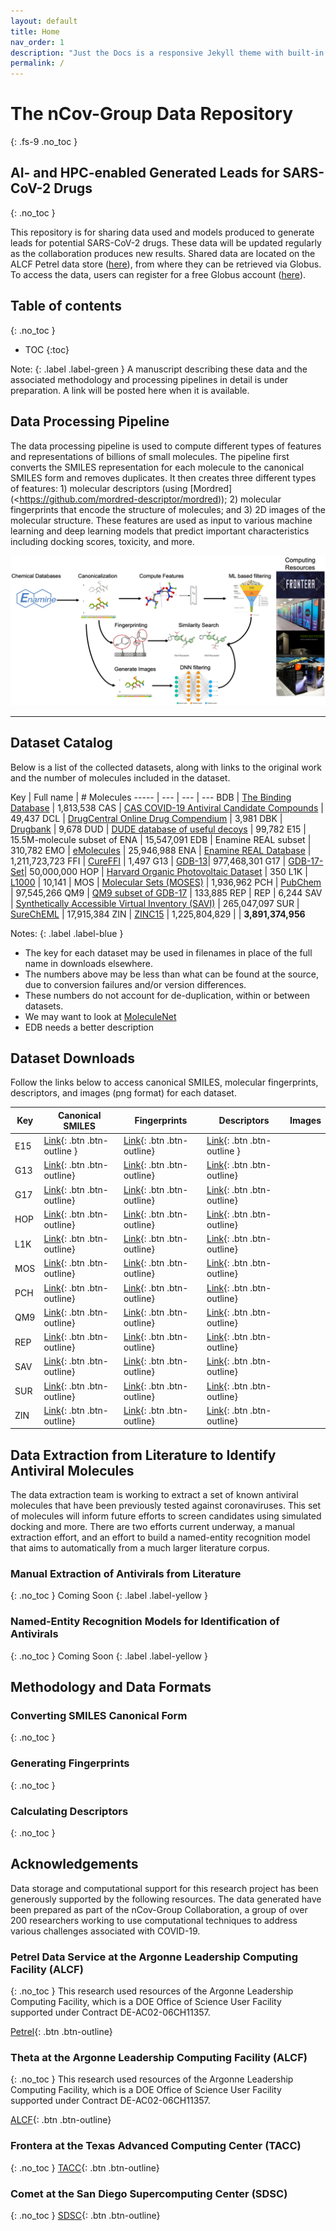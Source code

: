 ```yaml
---
layout: default
title: Home
nav_order: 1
description: "Just the Docs is a responsive Jekyll theme with built-in search that is easily customizable and hosted on GitHub Pages."
permalink: /
---
```


# The nCov-Group Data Repository
{: .fs-9 .no_toc }

## AI- and HPC-enabled Generated Leads for SARS-CoV-2 Drugs
{: .no_toc }

This repository is for sharing data used and models produced to generate leads for potential SARS-CoV-2 drugs. These data will be updated regularly as the collaboration produces new results. Shared data are located on the ALCF Petrel data store ([here](https://app.globus.org/file-manager?origin_id=a386b552-6086-11ea-9688-0e56c063f437&origin_path=%2F)), from where they can be retrieved via Globus. To access the data, users can register for a free Globus account ([here](<https://www.globus.org>)).


## Table of contents
{: .no_toc }

* TOC
{:toc}

Note:
{: .label .label-green }
A manuscript describing these data and the associated methodology and processing pipelines in detail is under preparation. A link will be posted here when it is available.

## Data Processing Pipeline
The data processing pipeline is used to compute different types of features and representations of billions of small molecules.  The pipeline first converts the SMILES representation for each molecule to the canonical SMILES form and removes duplicates. It then creates three different types of features: 1) molecular descriptors (using [Mordred](<https://github.com/mordred-descriptor/mordred));  2) molecular fingerprints that encode the structure of molecules; and 3) 2D images of the molecular structure.  These features are used as input to various machine learning and deep learning models that predict important characteristics including docking scores, toxicity, and more.

![Data processing pipeline](./assets/images/pipeline.png)

---

## Dataset Catalog
Below is a list of the collected datasets, along with links to the original work and the number of molecules included in the dataset.

Key | Full name | # Molecules
----- | --- | --- | --- 
BDB | [The Binding Database]((https://www.bindingdb.org/bind/index.jsp)) | 1,813,538 
CAS | [CAS COVID-19 Antiviral Candidate Compounds](https://www.cas.org/covid-19-antiviral-compounds-dataset) | 49,437
DCL | [DrugCentral Online Drug Compendium](http://drugcentral.org) | 3,981 
DBK | [Drugbank](https://www.drugbank.ca) | 9,678 
DUD | [DUDE database of useful decoys](http://dude.docking.org) | 99,782 
E15 | 15.5M-molecule subset of ENA | 15,547,091 
EDB | Enamine REAL subset | 310,782
EMO | [eMolecules](https://www.emolecules.com/info/products-data-downloads.html) | 25,946,988
ENA | [Enamine REAL Database](https://enamine.net/library-synthesis/real-compounds/real-database) | 1,211,723,723
FFI | [CureFFI](https://www.cureffi.org/2013/10/04/list-of-fda-approved-drugs-and-cns-drugs-with-smiles/) | 1,497 
G13 | [GDB-13](http://gdb.unibe.ch/downloads/)| 977,468,301
G17 | [GDB-17-Set](http://gdb.unibe.ch/downloads/)| 50,000,000
HOP | [Harvard Organic Photovoltaic Dataset](https://www.nature.com/articles/sdata201686) | 350
L1K | [L1000](http://www.lincsproject.org) | 10,141 |
MOS | [Molecular Sets (MOSES)](https://github.com/molecularsets/moses) | 1,936,962
PCH | [PubChem](https://www.ncbi.nlm.nih.gov/guide/data-software/) | 97,545,266
QM9 | [QM9 subset of GDB-17](http://quantum-machine.org/datasets/) | 133,885
REP | REP | 6,244
SAV | [Synthetically Accessible Virtual Inventory (SAVI)](https://cactus.nci.nih.gov/download/savi_download/) | 265,047,097
SUR | [SureChEML](https://surechembl.org/) | 17,915,384
ZIN | [ZINC15](http://zinc15.docking.org) | 1,225,804,829
    |        | **3,891,374,956** 

Notes:
{: .label .label-blue }
* The key for each dataset may be used in filenames in place of the full name in downloads elsewhere. 
* The numbers above may be less than what can be found at the source, due to conversion failures and/or version differences.
* These numbers do not account for de-duplication, within or between datasets.
* We may want to look at [MoleculeNet](http://moleculenet.ai/datasets-1)
* EDB needs a better description

## Dataset Downloads
Follow the links below to access canonical SMILES, molecular fingerprints, descriptors, and images (png format) for each dataset.

Key | Canonical SMILES | Fingerprints | Descriptors | Images
----- | --- | --- | ---  | ---
E15 | [Link](https://app.globus.org/file-manager?origin_id=a386b552-6086-11ea-9688-0e56c063f437&origin_path=%2Fdata%2Fdescriptors%2FDrunkBank_descriptors%2F){: .btn .btn-outline } | [Link](https://app.globus.org/file-manager?origin_id=a386b552-6086-11ea-9688-0e56c063f437&origin_path=%2Fdata%2Fdescriptors%2FDrunkBank_descriptors%2F){: .btn .btn-outline} | [Link](https://app.globus.org/file-manager?origin_id=a386b552-6086-11ea-9688-0e56c063f437&origin_path=%2Fdata%2Fdescriptors%2FDrunkBank_descriptors%2F){: .btn .btn-outline }
G13 | [Link](https://app.globus.org/file-manager?origin_id=a386b552-6086-11ea-9688-0e56c063f437&origin_path=%2Fdata%2Fdescriptors%2FDrunkBank_descriptors%2F){: .btn .btn-outline} | [Link](https://app.globus.org/file-manager?origin_id=a386b552-6086-11ea-9688-0e56c063f437&origin_path=%2Fdata%2Fdescriptors%2FDrunkBank_descriptors%2F){: .btn .btn-outline} | [Link](https://app.globus.org/file-manager?origin_id=a386b552-6086-11ea-9688-0e56c063f437&origin_path=%2Fdata%2Fdescriptors%2FDrunkBank_descriptors%2F){: .btn .btn-outline}
G17 | [Link](https://app.globus.org/file-manager?origin_id=a386b552-6086-11ea-9688-0e56c063f437&origin_path=%2Fdata%2Fdescriptors%2FDrunkBank_descriptors%2F){: .btn .btn-outline} | [Link](https://app.globus.org/file-manager?origin_id=a386b552-6086-11ea-9688-0e56c063f437&origin_path=%2Fdata%2Fdescriptors%2FDrunkBank_descriptors%2F){: .btn .btn-outline} | [Link](https://app.globus.org/file-manager?origin_id=a386b552-6086-11ea-9688-0e56c063f437&origin_path=%2Fdata%2Fdescriptors%2FDrunkBank_descriptors%2F){: .btn .btn-outline}
HOP | [Link](https://app.globus.org/file-manager?origin_id=a386b552-6086-11ea-9688-0e56c063f437&origin_path=%2Fdata%2Fdescriptors%2FDrunkBank_descriptors%2F){: .btn .btn-outline} | [Link](https://app.globus.org/file-manager?origin_id=a386b552-6086-11ea-9688-0e56c063f437&origin_path=%2Fdata%2Fdescriptors%2FDrunkBank_descriptors%2F){: .btn .btn-outline} | [Link](https://app.globus.org/file-manager?origin_id=a386b552-6086-11ea-9688-0e56c063f437&origin_path=%2Fdata%2Fdescriptors%2FDrunkBank_descriptors%2F){: .btn .btn-outline}
L1K | [Link](https://app.globus.org/file-manager?origin_id=a386b552-6086-11ea-9688-0e56c063f437&origin_path=%2Fdata%2Fdescriptors%2FDrunkBank_descriptors%2F){: .btn .btn-outline} | [Link](https://app.globus.org/file-manager?origin_id=a386b552-6086-11ea-9688-0e56c063f437&origin_path=%2Fdata%2Fdescriptors%2FDrunkBank_descriptors%2F){: .btn .btn-outline} | [Link](https://app.globus.org/file-manager?origin_id=a386b552-6086-11ea-9688-0e56c063f437&origin_path=%2Fdata%2Fdescriptors%2FDrunkBank_descriptors%2F){: .btn .btn-outline}
MOS | [Link](https://app.globus.org/file-manager?origin_id=a386b552-6086-11ea-9688-0e56c063f437&origin_path=%2Fdata%2Fdescriptors%2FDrunkBank_descriptors%2F){: .btn .btn-outline} | [Link](https://app.globus.org/file-manager?origin_id=a386b552-6086-11ea-9688-0e56c063f437&origin_path=%2Fdata%2Fdescriptors%2FDrunkBank_descriptors%2F){: .btn .btn-outline} | [Link](https://app.globus.org/file-manager?origin_id=a386b552-6086-11ea-9688-0e56c063f437&origin_path=%2Fdata%2Fdescriptors%2FDrunkBank_descriptors%2F){: .btn .btn-outline}
PCH | [Link](https://app.globus.org/file-manager?origin_id=a386b552-6086-11ea-9688-0e56c063f437&origin_path=%2Fdata%2Fdescriptors%2FDrunkBank_descriptors%2F){: .btn .btn-outline} | [Link](https://app.globus.org/file-manager?origin_id=a386b552-6086-11ea-9688-0e56c063f437&origin_path=%2Fdata%2Fdescriptors%2FDrunkBank_descriptors%2F){: .btn .btn-outline} | [Link](https://app.globus.org/file-manager?origin_id=a386b552-6086-11ea-9688-0e56c063f437&origin_path=%2Fdata%2Fdescriptors%2FDrunkBank_descriptors%2F){: .btn .btn-outline}
QM9 | [Link](https://app.globus.org/file-manager?origin_id=a386b552-6086-11ea-9688-0e56c063f437&origin_path=%2Fdata%2Fdescriptors%2FDrunkBank_descriptors%2F){: .btn .btn-outline} | [Link](https://app.globus.org/file-manager?origin_id=a386b552-6086-11ea-9688-0e56c063f437&origin_path=%2Fdata%2Fdescriptors%2FDrunkBank_descriptors%2F){: .btn .btn-outline} | [Link](https://app.globus.org/file-manager?origin_id=a386b552-6086-11ea-9688-0e56c063f437&origin_path=%2Fdata%2Fdescriptors%2FDrunkBank_descriptors%2F){: .btn .btn-outline}
REP | [Link](https://app.globus.org/file-manager?origin_id=a386b552-6086-11ea-9688-0e56c063f437&origin_path=%2Fdata%2Fdescriptors%2FDrunkBank_descriptors%2F){: .btn .btn-outline} | [Link](https://app.globus.org/file-manager?origin_id=a386b552-6086-11ea-9688-0e56c063f437&origin_path=%2Fdata%2Fdescriptors%2FDrunkBank_descriptors%2F){: .btn .btn-outline} | [Link](https://app.globus.org/file-manager?origin_id=a386b552-6086-11ea-9688-0e56c063f437&origin_path=%2Fdata%2Fdescriptors%2FDrunkBank_descriptors%2F){: .btn .btn-outline}
SAV | [Link](https://app.globus.org/file-manager?origin_id=a386b552-6086-11ea-9688-0e56c063f437&origin_path=%2Fdata%2Fdescriptors%2FDrunkBank_descriptors%2F){: .btn .btn-outline} | [Link](https://app.globus.org/file-manager?origin_id=a386b552-6086-11ea-9688-0e56c063f437&origin_path=%2Fdata%2Fdescriptors%2FDrunkBank_descriptors%2F){: .btn .btn-outline} | [Link](https://app.globus.org/file-manager?origin_id=a386b552-6086-11ea-9688-0e56c063f437&origin_path=%2Fdata%2Fdescriptors%2FDrunkBank_descriptors%2F){: .btn .btn-outline}
SUR | [Link](https://app.globus.org/file-manager?origin_id=a386b552-6086-11ea-9688-0e56c063f437&origin_path=%2Fdata%2Fdescriptors%2FDrunkBank_descriptors%2F){: .btn .btn-outline} | [Link](https://app.globus.org/file-manager?origin_id=a386b552-6086-11ea-9688-0e56c063f437&origin_path=%2Fdata%2Fdescriptors%2FDrunkBank_descriptors%2F){: .btn .btn-outline} | [Link](https://app.globus.org/file-manager?origin_id=a386b552-6086-11ea-9688-0e56c063f437&origin_path=%2Fdata%2Fdescriptors%2FDrunkBank_descriptors%2F){: .btn .btn-outline}
ZIN | [Link](https://app.globus.org/file-manager?origin_id=a386b552-6086-11ea-9688-0e56c063f437&origin_path=%2Fdata%2Fdescriptors%2FDrunkBank_descriptors%2F){: .btn .btn-outline} | [Link](https://app.globus.org/file-manager?origin_id=a386b552-6086-11ea-9688-0e56c063f437&origin_path=%2Fdata%2Fdescriptors%2FDrunkBank_descriptors%2F){: .btn .btn-outline} | [Link](https://app.globus.org/file-manager?origin_id=a386b552-6086-11ea-9688-0e56c063f437&origin_path=%2Fdata%2Fdescriptors%2FDrunkBank_descriptors%2F){: .btn .btn-outline}

##  Data Extraction from Literature to Identify Antiviral Molecules
The data extraction team is working to extract a set of known antiviral molecules that have been previously tested against coronaviruses. 
This set of molecules will inform future efforts to screen candidates using simulated docking and more. There are two efforts current underway, a manual extraction effort, and an effort to build a named-entity recognition model that aims to automatically from a much larger literature corpus. 

### Manual Extraction of Antivirals from Literature
{: .no_toc }
Coming Soon
{: .label .label-yellow }

### Named-Entity Recognition Models for Identification of Antivirals
{: .no_toc }
Coming Soon
{: .label .label-yellow }





## Methodology and Data Formats

### Converting SMILES Canonical Form
{: .no_toc }


### Generating Fingerprints
{: .no_toc }


### Calculating Descriptors
{: .no_toc }


<!-- ## Contributing
Information on how to contribute to this project will be added shortly. -->

## Acknowledgements

Data storage and computational support for this research project has been generously supported by the following resources. The data generated have been prepared as part of the nCov-Group Collaboration, a group of over 200 researchers working to use computational techniques to address various challenges associated with COVID-19.

### Petrel Data Service at the Argonne Leadership Computing Facility (ALCF)
{: .no_toc }
This research used resources of the Argonne Leadership Computing Facility, which is a DOE Office of Science User Facility supported under Contract DE-AC02-06CH11357.

[Petrel](https://press3.mcs.anl.gov/petrel/){: .btn .btn-outline}

### Theta at the Argonne Leadership Computing Facility (ALCF)
{: .no_toc }
This research used resources of the Argonne Leadership Computing Facility, which is a DOE Office of Science User Facility supported under Contract DE-AC02-06CH11357.

[ALCF](https://www.alcf.anl.gov){: .btn .btn-outline}


### Frontera at the Texas Advanced Computing Center (TACC)
{: .no_toc }
[TACC](https://www.tacc.utexas.edu){: .btn .btn-outline}


### Comet at the San Diego Supercomputing Center (SDSC)
{: .no_toc }
[SDSC](https://www.sdsc.edu){: .btn .btn-outline}


